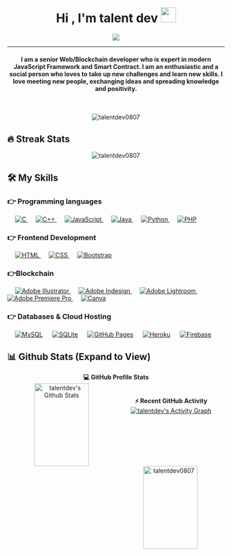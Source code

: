 
<h1 align="center">Hi , I'm talent dev <img src="https://media.giphy.com/media/hvRJCLFzcasrR4ia7z/giphy.gif" width="35"></h1>
<p align="center">
  <a href="https://github.com/DenverCoder1/readme-typing-svg"><img src="https://readme-typing-svg.herokuapp.com?lines=Computer+Science+Student;Full+Stack+Web+%20|%20Blockchain Developer;DeFi%20|%20NFT%20|%20GameFi%20Enthusiast;Always%20learning%20new%20things&center=true&width=500&height=50"></a>
</p>
<hr/>
<h4 align="center">I am a senior Web/Blockchain developer who is expert in modern JavaScript Framework and Smart Contract. I am an enthusiastic and a social person who loves to take up new challenges and learn new skills. I love meeting new people, exchanging ideas and spreading knowledge and positivity.</h4>
<br>
<p align="center"> <img src="https://komarev.com/ghpvc/?username=talentdev0807&label=Profile%20views&color=0e75b6&style=plastic" alt="talentdev0807" /> </p>

## 🔥 Streak Stats
<p align="center"><img src="https://github-readme-streak-stats.herokuapp.com/?user=talentdev0807&theme=algolia" alt="talentdev0807"  /></p>


## 🛠️ My Skills

### 👉 Programming languages

<p align="left"> 
  &emsp; 
  <a href="https://www.cprogramming.com/" target="_blank"> 
    <img alt="C" src="https://img.shields.io/badge/C%20-%232370ED.svg?logo=c&logoColor=white">
  </a> 
  &emsp;
  <a href="https://www.w3schools.com/cpp/" target="_blank"> 
    <img alt="C++" src="https://img.shields.io/badge/C++%20-%2300599C.svg?logo=c%2B%2B&logoColor=white">
  </a> 
  &emsp;
  <a href="https://developer.mozilla.org/en-US/docs/Web/JavaScript" target="_blank"> 
     <img alt="JavaScript" src="https://img.shields.io/badge/JavaScript%20-%23F7DF1E.svg?logo=javascript&logoColor=black">
   </a>
  &emsp;
  <a href="https://www.java.com" target="_blank"> 
    <img alt="Java" src="https://img.shields.io/badge/Java-%23007396.svg?logo=java&logoColor=white">
  </a>
  &emsp;
   <a href="https://www.python.org" target="_blank">
    <img alt="Python" src="https://img.shields.io/badge/Python%20-%2314354C.svg?logo=python&logoColor=white">
  </a>
  &emsp;
  <a href="https://www.php.net/">
    <img alt="PHP" src="https://img.shields.io/badge/PHP-%23777BB4.svg?logo=php&logoColor=white"/>
  </a>
</p>

### 👉 Frontend Development
<p align="left"> 
  &emsp; 
  <a href="https://www.w3.org/html/" target="_blank"> 
   <img alt="HTML" src="https://img.shields.io/badge/HTML5%20-%23E34F26.svg?logo=html5&logoColor=white">
  </a>   
  &emsp;
  <a href="https://www.w3schools.com/css/" target="_blank">
    <img alt="CSS" src="https://img.shields.io/badge/CSS%20-%231572B6.svg?logo=css3&logoColor=white">
  </a> 
   &emsp;
  <a href="https://getbootstrap.com" target="_blank"> 
    <img alt="Bootstrap" src="https://img.shields.io/badge/Bootstrap-%23563D7C.svg?style=flat&logo=bootstrap&logoColor=white"/>
  </a>
</p>

### 👉Blockchain
<p align="left">
  &emsp;
    
  
   <a href="https://www.adobe.com/in/products/illustrator.html" target="_blank"> 
    <img alt="Adobe Illustrator" src="https://img.shields.io/badge/Adobe Illustrator-%23FF9A00.svg?style=flat&logo=adobeillustrator&logoColor=white"/>
  </a> 
  &emsp;
  <a href="https://www.adobe.com/in/products/indesign.html" target="_blank"> 
    <img alt="Adobe Indesign" src="https://img.shields.io/badge/Adobe Indesign-%e749a0.svg?style=flat&logo=adobeindesign&logoColor=white"/> 
  </a> 
    &emsp;
  <a href="https://www.adobe.com/in/products/photoshop-lightroom.html" target="_blank"> 
    <img alt="Adobe Lightroom" src="https://img.shields.io/badge/Adobe Lightroom-%2300f.svg?style=flat&logo=adobelightroom&logoColor=white"/>
  </a>
   &emsp;
  <a href="https://www.adobe.com/in/products/premiere.html" target="_blank"> 
   <img alt="Adobe Premiere Pro" src="https://img.shields.io/badge/Adobe Premiere Pro-%2300f.svg?style=flat&logo=adobepremierepro&logoColor=white"/>
  </a>
    &emsp;
  <a href="#">
    <img alt="Canva" src="https://img.shields.io/badge/Canva-%2300C4CC.svg?style=flat&logo=Canva&logoColor=white"/>
  </a>
 </p>

### 👉 Databases & Cloud Hosting
<p align="left">
  &emsp;
    <a href="https://www.mysql.com/"><img alt="MySQL" src="https://img.shields.io/badge/MySQL-%2300f.svg?style=flat&llogo=mysql&logoColor=white"></a>
  &emsp;
    <a href="https://www.sqlite.org/"><img alt="SQLite" src ="https://img.shields.io/badge/sqlite-%2307405e.svg?style=flat&logo=sqlite&logoColor=white"/></a>
  &emsp;
    <a href="https://www.github.com"><img alt="GitHub Pages" src="https://img.shields.io/badge/GitHub%20Pages-%23327FC7.svg?style=flat&llogo=github&logoColor=white"></a>
  &emsp;
    <a href="https://www.heroku.com/"><img alt="Heroku" src="https://img.shields.io/badge/Heroku%20-%23430098.svg?logo=heroku&logoColor=white"></a>  
  &emsp;
    <a href="https://firebase.google.com/"><img alt="Firebase" src ="https://img.shields.io/badge/Firebase-%23316192.svg?logo=firebase&logoColor=white"></a>
 </p>

## 📊 Github Stats (Expand to View) 


<p align="center"> 
  <b>💻 GitHub Profile Stats</b>
  <br/>
  <a href="https://github.com/anuraghazra/github-readme-stats"><img alt="talentdev's Github Stats" src="https://github-readme-stats.vercel.app/api?username=talentdev0807&show_icons=true&count_private=true&theme=algolia" width="50%" height="192px"/ align="left"></a>
&nbsp;
  <img src="https://github-readme-stats.vercel.app/api/top-langs?username=talentdev0807&show_icons=true&locale=en&layout=compact&theme=algolia" alt="talentdev0807" width="50%" height="192px" align="right"/>
</p>


<p align="center">
  <b>⚡ Recent GitHub Activity</b>
  <br/>
   <a href="https://github.com/talentdev0807"><img alt="talentdev's Activity Graph" src="https://activity-graph.herokuapp.com/graph?username=talentdev0807&custom_title=talentdev's%20Contribution%20Graph&theme=react-dark" /></a>
  <br/>

</p>
